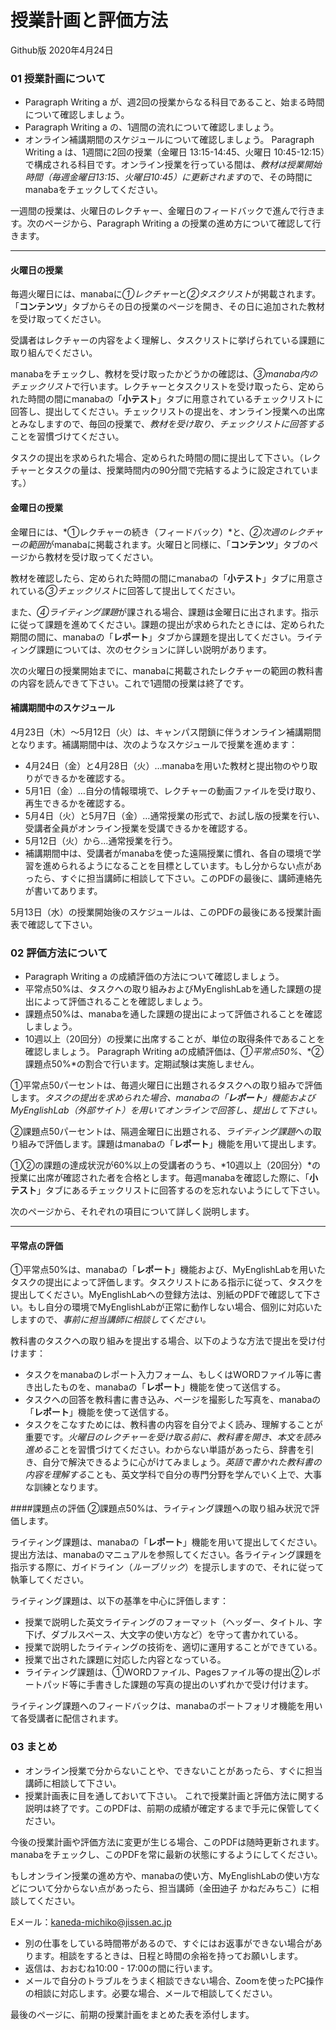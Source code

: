 
# 授業計画と評価方法  
Github版 2020年4月24日

### 01 授業計画について
- Paragraph Writing a が、週2回の授業からなる科目であること、始まる時間について確認しましょう。
- Paragraph Writing a の、1週間の流れについて確認しましょう。
- オンライン補講期間のスケジュールについて確認しましょう。
Paragraph Writing a は、1週間に2回の授業（金曜日 13:15-14:45、火曜日 10:45-12:15）で構成される科目です。オンライン授業を行っている間は、*教材は授業開始時間（毎週金曜日13:15、火曜日10:45）に更新されます*ので、その時間にmanabaをチェックしてください。

一週間の授業は、火曜日のレクチャー、金曜日のフィードバックで進んで行きます。次のページから、Paragraph Writing a の授業の進め方について確認して行きます。

---

#### 火曜日の授業
毎週火曜日には、manabaに*①レクチャー*と*②タスクリスト*が掲載されます。「**コンテンツ**」タブからその日の授業のページを開き、その日に追加された教材を受け取ってください。

受講者はレクチャーの内容をよく理解し、タスクリストに挙げられている課題に取り組んでください。

manabaをチェックし、教材を受け取ったかどうかの確認は、*③manaba内のチェックリスト*で行います。レクチャーとタスクリストを受け取ったら、定められた時間の間にmanabaの「**小テスト**」タブに用意されているチェックリストに回答し、提出してください。チェックリストの提出を、オンライン授業への出席とみなしますので、毎回の授業で、*教材を受け取り、チェックリストに回答する*ことを習慣づけてください。

タスクの提出を求められた場合、定められた時間の間に提出して下さい。（レクチャーとタスクの量は、授業時間内の90分間で完結するように設定されています。）

#### 金曜日の授業
金曜日には、*①レクチャーの続き（フィードバック）*と、*②次週のレクチャーの範囲*がmanabaに掲載されます。火曜日と同様に、「**コンテンツ**」タブのページから教材を受け取ってください。

教材を確認したら、定められた時間の間にmanabaの「**小テスト**」タブに用意されている*③チェックリスト*に回答して提出してください。

また、*④ライティング課題*が課される場合、課題は金曜日に出されます。指示に従って課題を進めてください。課題の提出が求められたときには、定められた期間の間に、manabaの「**レポート**」タブから課題を提出してください。ライティング課題については、次のセクションに詳しい説明があります。

次の火曜日の授業開始までに、manabaに掲載されたレクチャーの範囲の教科書の内容を読んできて下さい。これで1週間の授業は終了です。

#### 補講期間中のスケジュール
4月23日（木）〜5月12日（火）は、キャンパス閉鎖に伴うオンライン補講期間となります。補講期間中は、次のようなスケジュールで授業を進めます：

- 4月24日（金）と4月28日（火）…manabaを用いた教材と提出物のやり取りができるかを確認する。
- 5月1日（金）…自分の情報環境で、レクチャーの動画ファイルを受け取り、再生できるかを確認する。
- 5月4日（火）と5月7日（金）…通常授業の形式で、お試し版の授業を行い、受講者全員がオンライン授業を受講できるかを確認する。
- 5月12日（火）から…通常授業を行う。
- 補講期間中は、受講者がmanabaを使った遠隔授業に慣れ、各自の環境で学習を進められるようになることを目標としています。もし分からない点があったら、すぐに担当講師に相談して下さい。このPDFの最後に、講師連絡先が書いてあります。

5月13日（水）の授業開始後のスケジュールは、このPDFの最後にある授業計画表で確認して下さい。

### 02 評価方法について
- Paragraph Writing a の成績評価の方法について確認しましょう。
- 平常点50%は、タスクへの取り組みおよびMyEnglishLabを通した課題の提出によって評価されることを確認しましょう。
- 課題点50%は、manabaを通した課題の提出によって評価されることを確認しましょう。
- 10週以上（20回分）の授業に出席することが、単位の取得条件であることを確認しましょう。
Paragraph Writing aの成績評価は、*①平常点50%*、*②課題点50%*の割合で行います。定期試験は実施しません。

①平常点50パーセントは、毎週火曜日に出題されるタスクへの取り組みで評価します。*タスクの提出を求められた場合、manabaの「**レポート**」機能およびMyEnglishLab（外部サイト）を用いてオンラインで回答し、提出して下さい。*

②課題点50パーセントは、隔週金曜日に出題される、*ライティング課題*への取り組みで評価します。課題はmanabaの「**レポート**」機能を用いて提出します。

①②の課題の達成状況が60%以上の受講者のうち、*10週以上（20回分）*の授業に出席が確認された者を合格とします。毎週manabaを確認した際に、「**小テスト**」タブにあるチェックリストに回答するのを忘れないようにして下さい。

次のページから、それぞれの項目について詳しく説明します。

---

#### 平常点の評価
①平常点50%は、manabaの「**レポート**」機能および、MyEnglishLabを用いたタスクの提出によって評価します。タスクリストにある指示に従って、タスクを提出してください。MyEnglishLabへの登録方法は、別紙のPDFで確認して下さい。もし自分の環境でMyEnglishLabが正常に動作しない場合、個別に対応いたしますので、*事前に担当講師に相談してください。*

教科書のタスクへの取り組みを提出する場合、以下のような方法で提出を受け付けます：
- タスクをmanabaのレポート入力フォーム、もしくはWORDファイル等に書き出したものを、manabaの「**レポート**」機能を使って送信する。
- タスクへの回答を教科書に書き込み、ページを撮影した写真を、manabaの「**レポート**」機能を使って送信する。
- タスクをこなすためには、教科書の内容を自分でよく読み、理解することが重要です。*火曜日のレクチャーを受け取る前に、教科書を開き、本文を読み進める*ことを習慣づけてください。わからない単語があったら、辞書を引き、自分で解決できるように心がけてみましょう。*英語で書かれた教科書の内容を理解する*ことも、英文学科で自分の専門分野を学んでいく上で、大事な訓練となります。

####課題点の評価
②課題点50%は、ライティング課題への取り組み状況で評価します。

ライティング課題は、manabaの「**レポート**」機能を用いて提出してください。提出方法は、manabaのマニュアルを参照してください。各ライティング課題を指示する際に、ガイドライン（*ルーブリック*）を提示しますので、それに従って執筆してください。

ライティング課題は、以下の基準を中心に評価します：
- 授業で説明した英文ライティングのフォーマット（ヘッダー、タイトル、字下げ、ダブルスペース、大文字の使い方など）を守って書かれている。
- 授業で説明したライティングの技術を、適切に運用することができている。
- 授業で出された課題に対応した内容となっている。
- ライティング課題は、①WORDファイル、Pagesファイル等の提出②レポートパッド等に手書きした課題の写真の提出のいずれかで受け付けます。

ライティング課題へのフィードバックは、manabaのポートフォリオ機能を用いて各受講者に配信されます。

### 03 まとめ
- オンライン授業で分からないことや、できないことがあったら、すぐに担当講師に相談して下さい。
- 授業計画表に目を通しておいて下さい。
これで授業計画と評価方法に関する説明は終了です。このPDFは、前期の成績が確定するまで手元に保管してください。

今後の授業計画や評価方法に変更が生じる場合、このPDFは随時更新されます。manabaをチェックし、このPDFを常に最新の状態にするようにしてください。

もしオンライン授業の進め方や、manabaの使い方、MyEnglishLabの使い方などについて分からない点があったら、担当講師（金田迪子 かねだみちこ）に相談してください。

Eメール：kaneda-michiko@jissen.ac.jp

- 別の仕事をしている時間帯があるので、すぐにはお返事ができない場合があります。相談をするときは、日程と時間の余裕を持ってお願いします。
- 返信は、おおむね10:00 - 17:00の間に行います。
- メールで自分のトラブルをうまく相談できない場合、Zoomを使ったPC操作の相談に対応します。必要な場合、メールで相談してください。

最後のページに、前期の授業計画をまとめた表を添付します。
